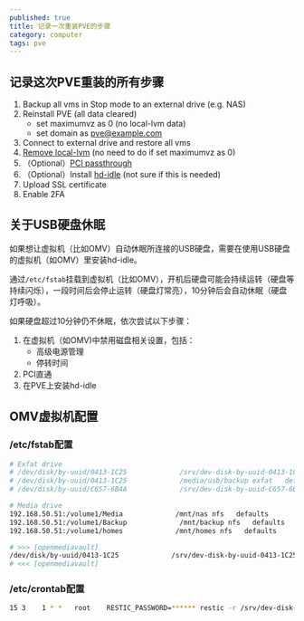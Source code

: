 ```yaml
---
published: true
title: 记录一次重装PVE的步骤
category: computer
tags: pve
---
```

## 记录这次PVE重装的所有步骤

1. Backup all vms in Stop mode to an external drive (e.g. NAS)
2. Reinstall PVE (all data cleared)  
	- set maximumvz as 0 (no local-lvm data)
	- set domain as pve@example.com
3. Connect to external drive and restore all vms
4. [Remove local-lvm](https://icn.ink/pve/20.html) (no need to do if set maximumvz as 0)
4. （Optional）[PCI passthrough](https://youtu.be/t_1o0rM3S7o?si=wey-mHQo953OEHhn&t=766)
5. （Optional）Install [hd-idle](https://github.com/adelolmo/hd-idle) (not sure if this is needed)
6. Upload SSL certificate
7. Enable 2FA

## 关于USB硬盘休眠

如果想让虚拟机（比如OMV）自动休眠所连接的USB硬盘，需要在使用USB硬盘的虚拟机（如OMV）里安装hd-idle。

通过`/etc/fstab`挂载到虚拟机（比如OMV），开机后硬盘可能会持续运转（硬盘等持续闪烁），一段时间后会停止运转（硬盘灯常亮），10分钟后会自动休眠（硬盘灯呼吸）。

如果硬盘超过10分钟仍不休眠，依次尝试以下步骤：
1. 在虚拟机（如OMV)中禁用磁盘相关设置，包括：  
	- 高级电源管理
	- 停转时间
1. PCI直通
1. 在PVE上安装hd-idle

## OMV虚拟机配置

### /etc/fstab配置

```bash
# Exfat drive
# /dev/disk/by-uuid/0413-1C25             /srv/dev-disk-by-uuid-0413-1C25 exfat   defaults,nofail,uid=1024,gid=100        0 2
# /dev/disk/by-uuid/0413-1C25             /media/usb/backup exfat   defaults,nofail,uid=1024,gid=100        0 2
# /dev/disk/by-uuid/C657-6B4A             /srv/dev-disk-by-uuid-C657-6B4A exfat   defaults,nofail,uid=1024,gid=100        0 2

# Media drive
192.168.50.51:/volume1/Media             /mnt/nas nfs   defaults        0 0
192.168.50.51:/volume1/Backup             /mnt/backup nfs   defaults        0 0
192.168.50.51:/volume1/homes             /mnt/homes nfs   defaults        0 0

# >>> [openmediavault]
/dev/disk/by-uuid/0413-1C25             /srv/dev-disk-by-uuid-0413-1C25 exfat   defaults,nofail 0 2
# <<< [openmediavault]
```

### /etc/crontab配置

```bash
15 3    1 * *   root    RESTIC_PASSWORD=****** restic -r /srv/dev-disk-by-uuid-0413-1C25/restic-repo backup --verbose /mnt/nas/Personal /mnt/nas/Manga /mnt/nas/calibre-book-library /mnt/nas/public >> /home/admin/restic-log.txt
```

